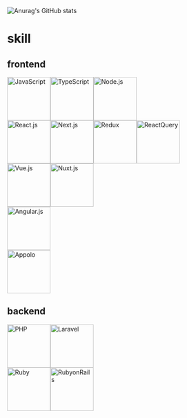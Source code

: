 ![Anurag's GitHub stats](https://github-readme-stats.vercel.app/api?username=ofuji-works&show_icons=true&count_private=true&hide_rank=true&hide_title=true)

# skill

## frontend
<div style="display: flex;">
  <img src="https://user-images.githubusercontent.com/66583021/174828062-b3051846-fa5f-4623-b5e9-d61660398a96.svg" alt="JavaScript" width="100" />
  <img src="https://user-images.githubusercontent.com/66583021/174828098-ae621e39-d030-4911-9851-b425faec35b9.svg" alt="TypeScript" width="100" />
  <img src="https://user-images.githubusercontent.com/66583021/174828075-b1fff0b7-9947-42b0-ade0-56782cc40cb2.svg" alt="Node.js" width="100" />
</div>
<div style="display: flex;">
  <img src="https://user-images.githubusercontent.com/66583021/174828031-75e5a4be-5a8c-47c4-b9f4-283ec2acb904.svg" alt="React.js" width="100" />
  <img src="https://user-images.githubusercontent.com/66583021/174828072-97da4e66-b0b4-40a0-b462-28e813d7e23e.svg" alt="Next.js" width="100" />
  <img src="https://user-images.githubusercontent.com/66583021/174828087-1b7afbd5-2dc6-46b4-8670-f86ecc66d9ed.svg" alt="Redux" width="100" />
  <img src="https://user-images.githubusercontent.com/66583021/174828083-a6825f0b-0053-4d0b-a681-b3194504c40c.svg" alt="ReactQuery" width="100" />
</div>
<div style="display: flex;">
  <img src="https://user-images.githubusercontent.com/66583021/174828102-616d53e5-8856-4d5e-b735-164ef668f40c.svg" alt="Vue.js" width="100" />
  <img src="https://user-images.githubusercontent.com/66583021/174828142-5e28f004-75da-408e-95c9-edc33a4a743c.svg" alt="Nuxt.js" width="100" />
</div>
<div style="display: flex;">
  <img src="https://user-images.githubusercontent.com/66583021/174828135-1023247e-dd5c-44cd-81d2-05ff1c319a9f.svg" alt="Angular.js" width="100" />
</div>
<div style="display: flex;">
  <img src="https://user-images.githubusercontent.com/66583021/174828138-20c3483a-4ee0-4a64-b564-02960717f98f.svg" alt="Appolo" width="100" />
</div>

## backend
<div style="display: flex;">
  <img src="https://user-images.githubusercontent.com/66583021/174828077-4191f7eb-13e6-4108-a797-471b2934b970.svg" alt="PHP" width="100" />
  <img src="https://user-images.githubusercontent.com/66583021/174828070-6d9d9f5c-1ab6-43ac-99bb-c143aa10447c.svg" alt="Laravel" width="100" />
</div>
<div style="display: flex;">
  <img src="https://user-images.githubusercontent.com/66583021/174828096-83686d5d-6f92-43b8-85f4-0f9afc3b2283.svg" alt="Ruby" width="100" />
  <img src="https://user-images.githubusercontent.com/66583021/174828080-d7a7cd2d-3ba4-49d0-9b6e-79ff81df3010.svg" alt="RubyonRails" width="100" />
</div>

